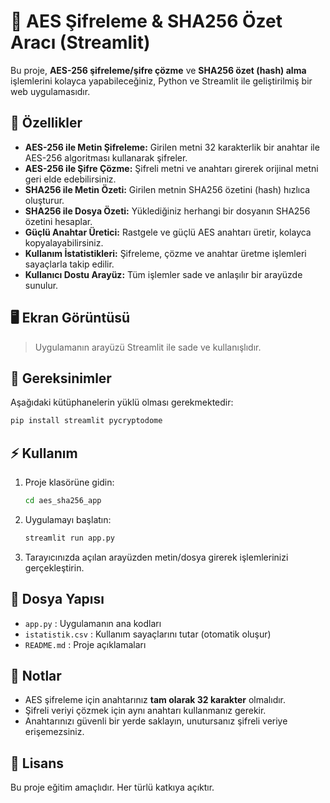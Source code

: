 # 🔐 AES Şifreleme & SHA256 Özet Aracı (Streamlit)

Bu proje, **AES-256 şifreleme/şifre çözme** ve **SHA256 özet (hash) alma** işlemlerini kolayca yapabileceğiniz, Python ve Streamlit ile geliştirilmiş bir web uygulamasıdır.

## 🚀 Özellikler

- **AES-256 ile Metin Şifreleme:** Girilen metni 32 karakterlik bir anahtar ile AES-256 algoritması kullanarak şifreler.
- **AES-256 ile Şifre Çözme:** Şifreli metni ve anahtarı girerek orijinal metni geri elde edebilirsiniz.
- **SHA256 ile Metin Özeti:** Girilen metnin SHA256 özetini (hash) hızlıca oluşturur.
- **SHA256 ile Dosya Özeti:** Yüklediğiniz herhangi bir dosyanın SHA256 özetini hesaplar.
- **Güçlü Anahtar Üretici:** Rastgele ve güçlü AES anahtarı üretir, kolayca kopyalayabilirsiniz.
- **Kullanım İstatistikleri:** Şifreleme, çözme ve anahtar üretme işlemleri sayaçlarla takip edilir.
- **Kullanıcı Dostu Arayüz:** Tüm işlemler sade ve anlaşılır bir arayüzde sunulur.

## 🖥️ Ekran Görüntüsü

> Uygulamanın arayüzü Streamlit ile sade ve kullanışlıdır.

## 🔧 Gereksinimler

Aşağıdaki kütüphanelerin yüklü olması gerekmektedir:

```bash
pip install streamlit pycryptodome
```

## ⚡ Kullanım

1. Proje klasörüne gidin:
    ```bash
    cd aes_sha256_app
    ```
2. Uygulamayı başlatın:
    ```bash
    streamlit run app.py
    ```
3. Tarayıcınızda açılan arayüzden metin/dosya girerek işlemlerinizi gerçekleştirin.

## 📁 Dosya Yapısı

- `app.py` : Uygulamanın ana kodları
- `istatistik.csv` : Kullanım sayaçlarını tutar (otomatik oluşur)
- `README.md` : Proje açıklamaları

## 📌 Notlar

- AES şifreleme için anahtarınız **tam olarak 32 karakter** olmalıdır.
- Şifreli veriyi çözmek için aynı anahtarı kullanmanız gerekir.
- Anahtarınızı güvenli bir yerde saklayın, unutursanız şifreli veriye erişemezsiniz.

## 📝 Lisans

Bu proje eğitim amaçlıdır. Her türlü katkıya açıktır.
